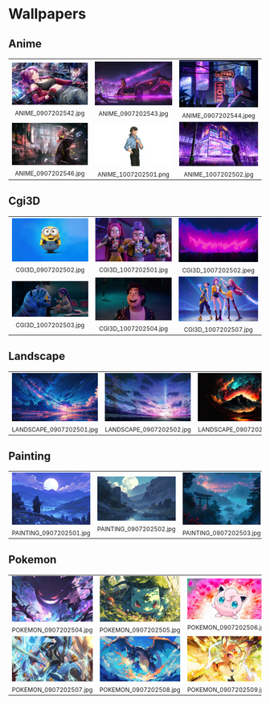 # Wallpapers

## Anime

<table>
<tr><td align="center"><img src="Anime/ANIME_0907202542.jpg" width="300px"><br><sub>ANIME_0907202542.jpg</sub></td><td align="center"><img src="Anime/ANIME_0907202543.jpg" width="300px"><br><sub>ANIME_0907202543.jpg</sub></td><td align="center"><img src="Anime/ANIME_0907202544.jpeg" width="300px"><br><sub>ANIME_0907202544.jpeg</sub></td></tr>
<tr><td align="center"><img src="Anime/ANIME_0907202546.jpg" width="300px"><br><sub>ANIME_0907202546.jpg</sub></td><td align="center"><img src="Anime/ANIME_1007202501.png" width="300px"><br><sub>ANIME_1007202501.png</sub></td><td align="center"><img src="Anime/ANIME_1007202502.jpg" width="300px"><br><sub>ANIME_1007202502.jpg</sub></td></tr>
<tr></table>


## Cgi3D

<table>
<tr><td align="center"><img src="cgi3d/CGI3D_0907202502.jpg" width="300px"><br><sub>CGI3D_0907202502.jpg</sub></td><td align="center"><img src="cgi3d/CGI3D_1007202501.jpg" width="300px"><br><sub>CGI3D_1007202501.jpg</sub></td><td align="center"><img src="cgi3d/CGI3D_1007202502.jpeg" width="300px"><br><sub>CGI3D_1007202502.jpeg</sub></td></tr>
<tr><td align="center"><img src="cgi3d/CGI3D_1007202503.jpg" width="300px"><br><sub>CGI3D_1007202503.jpg</sub></td><td align="center"><img src="cgi3d/CGI3D_1007202504.jpg" width="300px"><br><sub>CGI3D_1007202504.jpg</sub></td><td align="center"><img src="cgi3d/CGI3D_1007202507.jpg" width="300px"><br><sub>CGI3D_1007202507.jpg</sub></td></tr>
<tr></table>


## Landscape

<table>
<tr><td align="center"><img src="Landscape/LANDSCAPE_0907202501.jpg" width="300px"><br><sub>LANDSCAPE_0907202501.jpg</sub></td><td align="center"><img src="Landscape/LANDSCAPE_0907202502.jpg" width="300px"><br><sub>LANDSCAPE_0907202502.jpg</sub></td><td align="center"><img src="Landscape/LANDSCAPE_0907202503.jpg" width="300px"><br><sub>LANDSCAPE_0907202503.jpg</sub></td></tr>
<tr></table>


## Painting

<table>
<tr><td align="center"><img src="Painting/PAINTING_0907202501.jpg" width="300px"><br><sub>PAINTING_0907202501.jpg</sub></td><td align="center"><img src="Painting/PAINTING_0907202502.jpg" width="300px"><br><sub>PAINTING_0907202502.jpg</sub></td><td align="center"><img src="Painting/PAINTING_0907202503.jpg" width="300px"><br><sub>PAINTING_0907202503.jpg</sub></td></tr>
<tr></table>


## Pokemon

<table>
<tr><td align="center"><img src="Pokemon/POKEMON_0907202504.jpg" width="300px"><br><sub>POKEMON_0907202504.jpg</sub></td><td align="center"><img src="Pokemon/POKEMON_0907202505.jpg" width="300px"><br><sub>POKEMON_0907202505.jpg</sub></td><td align="center"><img src="Pokemon/POKEMON_0907202506.jpg" width="300px"><br><sub>POKEMON_0907202506.jpg</sub></td></tr>
<tr><td align="center"><img src="Pokemon/POKEMON_0907202507.jpg" width="300px"><br><sub>POKEMON_0907202507.jpg</sub></td><td align="center"><img src="Pokemon/POKEMON_0907202508.jpg" width="300px"><br><sub>POKEMON_0907202508.jpg</sub></td><td align="center"><img src="Pokemon/POKEMON_0907202509.jpg" width="300px"><br><sub>POKEMON_0907202509.jpg</sub></td></tr>
<tr></table>


